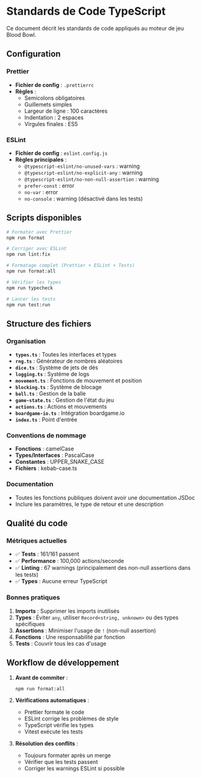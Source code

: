 # Standards de Code TypeScript

Ce document décrit les standards de code appliqués au moteur de jeu Blood Bowl.

## Configuration

### Prettier

- **Fichier de config** : `.prettierrc`
- **Règles** :
  - Semicolons obligatoires
  - Guillemets simples
  - Largeur de ligne : 100 caractères
  - Indentation : 2 espaces
  - Virgules finales : ES5

### ESLint

- **Fichier de config** : `eslint.config.js`
- **Règles principales** :
  - `@typescript-eslint/no-unused-vars` : warning
  - `@typescript-eslint/no-explicit-any` : warning
  - `@typescript-eslint/no-non-null-assertion` : warning
  - `prefer-const` : error
  - `no-var` : error
  - `no-console` : warning (désactivé dans les tests)

## Scripts disponibles

```bash
# Formater avec Prettier
npm run format

# Corriger avec ESLint
npm run lint:fix

# Formatage complet (Prettier + ESLint + Tests)
npm run format:all

# Vérifier les types
npm run typecheck

# Lancer les tests
npm run test:run
```

## Structure des fichiers

### Organisation

- **`types.ts`** : Toutes les interfaces et types
- **`rng.ts`** : Générateur de nombres aléatoires
- **`dice.ts`** : Système de jets de dés
- **`logging.ts`** : Système de logs
- **`movement.ts`** : Fonctions de mouvement et position
- **`blocking.ts`** : Système de blocage
- **`ball.ts`** : Gestion de la balle
- **`game-state.ts`** : Gestion de l'état du jeu
- **`actions.ts`** : Actions et mouvements
- **`boardgame-io.ts`** : Intégration boardgame.io
- **`index.ts`** : Point d'entrée

### Conventions de nommage

- **Fonctions** : camelCase
- **Types/Interfaces** : PascalCase
- **Constantes** : UPPER_SNAKE_CASE
- **Fichiers** : kebab-case.ts

### Documentation

- Toutes les fonctions publiques doivent avoir une documentation JSDoc
- Inclure les paramètres, le type de retour et une description

## Qualité du code

### Métriques actuelles

- ✅ **Tests** : 161/161 passent
- ✅ **Performance** : 100,000 actions/seconde
- ✅ **Linting** : 67 warnings (principalement des non-null assertions dans les tests)
- ✅ **Types** : Aucune erreur TypeScript

### Bonnes pratiques

1. **Imports** : Supprimer les imports inutilisés
2. **Types** : Éviter `any`, utiliser `Record<string, unknown>` ou des types spécifiques
3. **Assertions** : Minimiser l'usage de `!` (non-null assertion)
4. **Fonctions** : Une responsabilité par fonction
5. **Tests** : Couvrir tous les cas d'usage

## Workflow de développement

1. **Avant de commiter** :

   ```bash
   npm run format:all
   ```

2. **Vérifications automatiques** :
   - Prettier formate le code
   - ESLint corrige les problèmes de style
   - TypeScript vérifie les types
   - Vitest exécute les tests

3. **Résolution des conflits** :
   - Toujours formater après un merge
   - Vérifier que les tests passent
   - Corriger les warnings ESLint si possible
